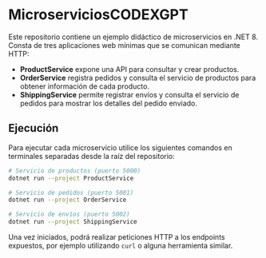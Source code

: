 # MicroserviciosCODEXGPT

Este repositorio contiene un ejemplo didáctico de microservicios en .NET 8.
Consta de tres aplicaciones web mínimas que se comunican mediante HTTP:

- **ProductService** expone una API para consultar y crear productos.
- **OrderService** registra pedidos y consulta el servicio de productos para obtener información de cada producto.
- **ShippingService** permite registrar envíos y consulta el servicio de pedidos para mostrar los detalles del pedido enviado.


## Ejecución

Para ejecutar cada microservicio utilice los siguientes comandos en terminales
separadas desde la raíz del repositorio:

```bash
# Servicio de productos (puerto 5000)
dotnet run --project ProductService

# Servicio de pedidos (puerto 5001)
dotnet run --project OrderService

# Servicio de envíos (puerto 5002)
dotnet run --project ShippingService
```

Una vez iniciados, podrá realizar peticiones HTTP a los endpoints expuestos,
por ejemplo utilizando `curl` o alguna herramienta similar.
